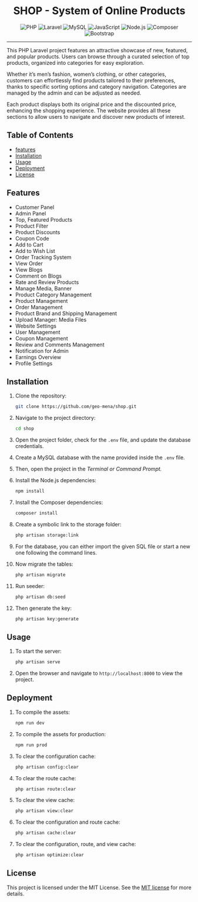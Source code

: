 <h1 align="center">
    SHOP - System of Online Products
</h1>

<div align="center">
    <img src="https://img.shields.io/badge/PHP-777BB4?style=for-the-badge&logo=php&logoColor=white" alt="PHP">
    <img src="https://img.shields.io/badge/Laravel-FF2D20?style=for-the-badge&logo=laravel&logoColor=white" alt="Laravel">
    <img src="https://img.shields.io/badge/MySQL-4479A1?style=for-the-badge&logo=mysql&logoColor=white" alt="MySQL">
    <img src="https://img.shields.io/badge/JavaScript-F7DF1E?style=for-the-badge&logo=javascript&logoColor=black" alt="JavaScript">
    <img src="https://img.shields.io/badge/Node.js-339933?style=for-the-badge&logo=node.js&logoColor=white" alt="Node.js">
    <img src="https://img.shields.io/badge/Composer-885630?style=for-the-badge&logo=composer&logoColor=white" alt="Composer">
    <img src="https://img.shields.io/badge/Bootstrap-7952B3?style=for-the-badge&logo=bootstrap&logoColor=white" alt="Bootstrap">
</div>
<hr>

This PHP Laravel project features an attractive showcase of new, featured, and popular products. Users can browse through a curated selection of top products, organized into categories for easy exploration.

Whether it’s men’s fashion, women’s clothing, or other categories, customers can effortlessly find products tailored to their preferences, thanks to specific sorting options and category navigation. Categories are managed by the admin and can be adjusted as needed.

Each product displays both its original price and the discounted price, enhancing the shopping experience. The website provides all these sections to allow users to navigate and discover new products of interest.

## Table of Contents

-   [features](#features)
-   [Installation](#installation)
-   [Usage](#usage)
-   [Deployment](#deployment)
-   [License](#license)

## Features

-   Customer Panel
-   Admin Panel
-   Top, Featured Products
-   Product Filter
-   Product Discounts
-   Coupon Code
-   Add to Cart
-   Add to Wish List
-   Order Tracking System
-   View Order
-   View Blogs
-   Comment on Blogs
-   Rate and Review Products
-   Manage Media, Banner
-   Product Category Management
-   Product Management
-   Order Management
-   Product Brand and Shipping Management
-   Upload Manager: Media Files
-   Website Settings
-   User Management
-   Coupon Management
-   Review and Comments Management
-   Notification for Admin
-   Earnings Overview
-   Profile Settings

## Installation

1. Clone the repository:

    ```bash
    git clone https://github.com/geo-mena/shop.git
    ```

2. Navigate to the project directory:

    ```bash
    cd shop
    ```

3. Open the project folder, check for the `.env` file, and update the database credentials.
4. Create a MySQL database with the name provided inside the `.env` file.
5. Then, open the project in the *Terminal or Command Prompt.*
6. Install the Node.js dependencies:
    ```bash
    npm install
    ```
7. Install the Composer dependencies:
    ```bash
    composer install
    ```
8. Create a symbolic link to the storage folder:
    ```bash
    php artisan storage:link
    ```
9. For the database, you can either import the given SQL file or start a new one following the command lines.
10. Now migrate the tables:
    ```bash
    php artisan migrate
    ```
11. Run seeder:
    ```bash
    php artisan db:seed
    ```
12. Then generate the key:
    ```bash
    php artisan key:generate
    ```

## Usage

1.  To start the server:
    ```bash
    php artisan serve
    ```
2.  Open the browser and navigate to `http://localhost:8000` to view the project.

## Deployment

1.  To compile the assets:
    ```bash
    npm run dev
    ```
2.  To compile the assets for production:
    ```bash
    npm run prod
    ```
3.  To clear the configuration cache:
    ```bash
    php artisan config:clear
    ```
4.  To clear the route cache:
    ```bash
    php artisan route:clear
    ```
5.  To clear the view cache:
    ```bash
    php artisan view:clear
    ```
6.  To clear the configuration and route cache:
    ```bash
    php artisan cache:clear
    ```
7.  To clear the configuration, route, and view cache:
    ```bash
    php artisan optimize:clear
    ```

## License

This project is licensed under the MIT License. See the [MIT license](https://opensource.org/licenses/MIT) for more details.
